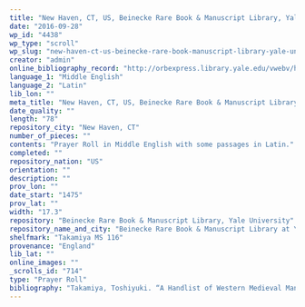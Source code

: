 ```yaml
---
title: "New Haven, CT, US, Beinecke Rare Book & Manuscript Library, Yale University, Takamiya MS 116"
date: "2016-09-28"
wp_id: "4438"
wp_type: "scroll"
wp_slug: "new-haven-ct-us-beinecke-rare-book-manuscript-library-yale-university-takamiya-ms-116"
creator: "admin"
online_bibliography_record: "http://orbexpress.library.yale.edu/vwebv/holdingsInfo?bibId=12280444"
language_1: "Middle English"
language_2: "Latin"
lib_lon: ""
meta_title: "New Haven, CT, US, Beinecke Rare Book & Manuscript Library, Yale University, Takamiya MS 116"
date_quality: ""
length: "78"
repository_city: "New Haven, CT"
number_of_pieces: ""
contents: "Prayer Roll in Middle English with some passages in Latin."
completed: ""
repository_nation: "US"
orientation: ""
description: ""
prov_lon: ""
date_start: "1475"
prov_lat: ""
width: "17.3"
repository: "Beinecke Rare Book & Manuscript Library, Yale University"
repository_name_and_city: "Beinecke Rare Book & Manuscript Library at Yale University, New Haven CT US"
shelfmark: "Takamiya MS 116"
provenance: "England"
lib_lat: ""
online_images: ""
_scrolls_id: "714"
type: "Prayer Roll"
bibliography: "Takamiya, Toshiyuki. “A Handlist of Western Medieval Manuscripts in the Takamiya Collection.” In The Medieval Book: Glosses from Friends & Colleagues of Christopher de Hamel, edited by James H. Marrow, Richard A. Linenthal, and William Noel, 421–40. Houten, Netherlands: Hes & De Graaf Publishers, 2010."
---
```



